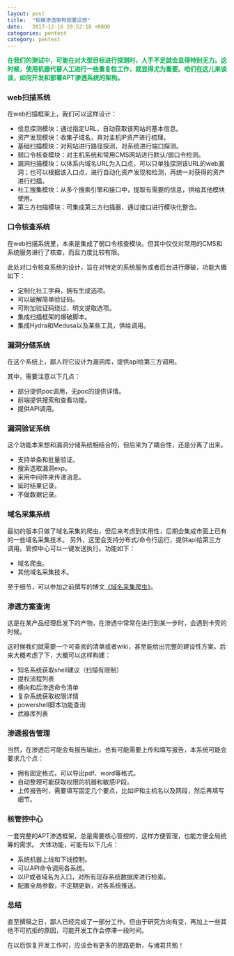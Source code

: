 ```yaml
---
layout: post
title:  "规模渗透架构部署设想"
date:   2017-12-16 20:52:18 +0800
categories: pentest
category: pentest
---
```

<p>
	<span style="color:#00B050;"><strong>在我们的测试中，可能在对大型目标进行探测时，人手不足就会显得特别无力。这时候，使用机器代替人工进行一些重复性工作，就显得尤为重要。咱们在这儿来谈谈，如何开发和部署APT渗透系统的架构。</strong></span>
</p>

### web扫描系统

在web扫描框架上，我们可以这样设计：

* 信息探测模块：通过指定URL，自动获取该网站的基本信息。
* 资产发现模块：收集子域名，并对主机IP资产进行梳理。
* 基础扫描模块：对网站进行路径探测，对系统进行端口探测。
* 弱口令核查模块：对主机系统和常用CMS网站进行默认/弱口令检测。
* 漏洞扫描模块：以体系内域名URL为入口点，可以只单独探测该URL的web漏洞；也可以根据该入口点，进行自动化资产发现和检测，再统一对获得的资产进行扫描。
* 社工搜集模块：从多个搜索引擎和接口中，提取有需要的信息，供给其他模块使用。
* 第三方扫描模块：可集成第三方扫描器，通过接口进行模块化整合。

### 口令核查系统

在web扫描系统里，本来是集成了弱口令核查模块。但其中仅仅对常用的CMS和系统服务进行了核查，而且力度比较有限。

此处对口令核查系统的设计，旨在对特定的系统服务或者后台进行爆破，功能大概如下：

* 定制化社工字典，拥有生成选项。
* 可以破解简单验证码。
* 可附加验证码绕过、明文提取选项。
* 集成扫描框架的爆破脚本。
* 集成Hydra和Medusa以及某些工具，供给调用。

### 漏洞分储系统

在这个系统上，鄙人将它设计为漏洞库，提供api给第三方调用。

其中，需要注意以下几点：
* 部分提供poc调用，无poc的提供详情。
* 前端提供搜索和查看功能。
* 提供API调用。


### 漏洞验证系统

这个功能本来想和漏洞分储系统相结合的，但后来为了耦合性，还是分离了出来。
* 支持单条和批量验证。
* 搜索选取漏洞exp。
* 采用中间件来传递消息。
* 延时结果记录。
* 不做数据记录。

### 域名采集系统

最初的版本只做了域名采集的爬虫，但后来考虑到实用性，后期会集成市面上已有的一些域名采集技术。
另外，这里会支持分布式/命令行运行，提供api给第三方调用。管控中心可以一键发送执行。功能如下：
* 域名爬虫。
* 其他域名采集技术。

至于细节，可以参加之前撰写的博文[《域名采集爬虫》](/spider/2017/10/19/domain-spider/)。

### 渗透方案查询

这是在某产品经理启发下的产物，在渗透中常常在进行到某一步时，会遇到卡壳的时候。

这时候我们就需要一个可查阅的清单或者wiki，甚至能给出完整的建设性方案。后来大概考虑了下，大概可以这样构建：

* 知名系统获取shell建议（扫描有限制）
* 提权流程列表
* 横向和后渗透命令清单
* 复杂系统获取权限详情
* powershell脚本功能查询
* 武器库列表

### 渗透报告管理

当然，在渗透后可能会有报告输出。也有可能需要上传和填写报告，本系统可能会要求几个点：

* 拥有固定格式，可以导出pdf、word等格式。
* 自动整理可能获取权限的机器和敏感IP段。
* 上传报告时，需要填写固定几个要点，比如IP和主机名以及网段，然后再填写细节。


### 核管控中心

一套完整的APT渗透框架，总是需要核心管控的，这样方便管理，也能方便全局统筹的需求。
大体功能，可能有以下几点：

* 系统机器上线和下线控制。
* 可以API命令调用各系统。
* 以IP或者域名为入口，对所有现存系统数据库进行检索。
* 配置全局参数，不定期更新，对各系统推送。

### 总结

直至撰稿之日，鄙人已经完成了一部分工作。但由于研究方向有变，再加上一些其他不可抗拒的原因，可能开发工作会停滞一段时间。

在以后恢复开发工作时，应该会有更多的思路更新，与诸君共勉！